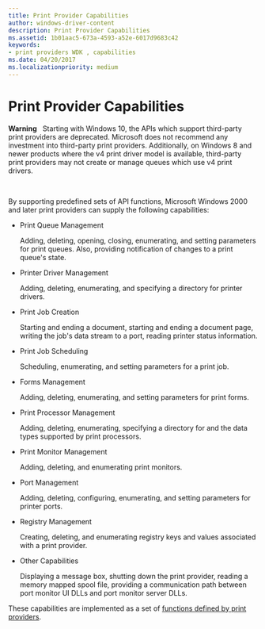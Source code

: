 ```yaml
---
title: Print Provider Capabilities
author: windows-driver-content
description: Print Provider Capabilities
ms.assetid: 1b01aac5-673a-4593-a52e-6017d9683c42
keywords:
- print providers WDK , capabilities
ms.date: 04/20/2017
ms.localizationpriority: medium
---
```


# Print Provider Capabilities





**Warning**  
Starting with Windows 10, the APIs which support third-party print providers are deprecated. Microsoft does not recommend any investment into third-party print providers. Additionally, on Windows 8 and newer products where the v4 print driver model is available, third-party print providers may not create or manage queues which use v4 print drivers.

 

By supporting predefined sets of API functions, Microsoft Windows 2000 and later print providers can supply the following capabilities:

-   Print Queue Management

    Adding, deleting, opening, closing, enumerating, and setting parameters for print queues. Also, providing notification of changes to a print queue's state.

-   Printer Driver Management

    Adding, deleting, enumerating, and specifying a directory for printer drivers.

-   Print Job Creation

    Starting and ending a document, starting and ending a document page, writing the job's data stream to a port, reading printer status information.

-   Print Job Scheduling

    Scheduling, enumerating, and setting parameters for a print job.

-   Forms Management

    Adding, deleting, enumerating, and setting parameters for print forms.

-   Print Processor Management

    Adding, deleting, enumerating, specifying a directory for and the data types supported by print processors.

-   Print Monitor Management

    Adding, deleting, and enumerating print monitors.

-   Port Management

    Adding, deleting, configuring, enumerating, and setting parameters for printer ports.

-   Registry Management

    Creating, deleting, and enumerating registry keys and values associated with a print provider.

-   Other Capabilities

    Displaying a message box, shutting down the print provider, reading a memory mapped spool file, providing a communication path between port monitor UI DLLs and port monitor server DLLs.

These capabilities are implemented as a set of [functions defined by print providers](functions-defined-by-print-providers.md).

 

 




